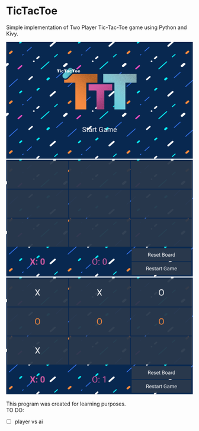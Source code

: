 # TicTacToe
Simple implementation of Two Player Tic-Tac-Toe game using Python and Kivy.  

![Game menu](ttt1.png)
![Game menu](ttt2.png)
![Game menu](ttt3.png)  
  
This program was created for learning purposes.  
TO DO:   
- [ ] player vs ai

